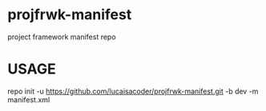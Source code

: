 # projfrwk-manifest
project framework manifest repo


# USAGE
  repo init -u https://github.com/lucaisacoder/projfrwk-manifest.git -b dev -m manifest.xml
